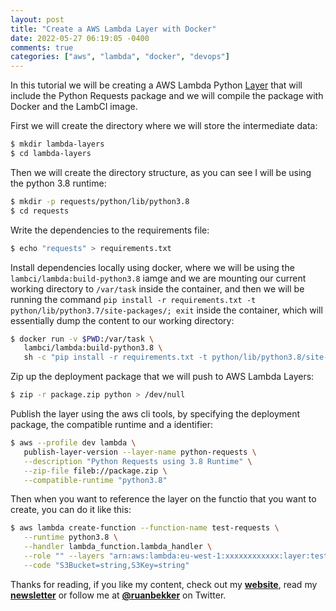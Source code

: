 ```yaml
---
layout: post
title: "Create a AWS Lambda Layer with Docker"
date: 2022-05-27 06:19:05 -0400
comments: true
categories: ["aws", "lambda", "docker", "devops"]
---
```


In this tutorial we will be creating a AWS Lambda Python [Layer](https://docs.aws.amazon.com/lambda/latest/dg/configuration-layers.html) that will include the Python Requests package and we will compile the package with Docker and the LambCI image.


First we will create the directory where we will store the intermediate data:

```bash
$ mkdir lambda-layers
$ cd lambda-layers
```

Then we will create the directory structure, as you can see I will be using the python 3.8 runtime:

```bash
$ mkdir -p requests/python/lib/python3.8
$ cd requests
```

Write the dependencies to the requirements file:

```bash
$ echo "requests" > requirements.txt
```

Install dependencies locally using docker, where we will be using the `lambci/lambda:build-python3.8` iamge and we are mounting our current working directory to `/var/task` inside the container, and then we will be running the command `pip install -r requirements.txt -t python/lib/python3.7/site-packages/; exit` inside the container, which will essentially dump the content to our working directory:

```bash
$ docker run -v $PWD:/var/task \
   lambci/lambda:build-python3.8 \
   sh -c "pip install -r requirements.txt -t python/lib/python3.8/site-packages/; exit"
```

Zip up the deployment package that we will push to AWS Lambda Layers:

```bash
$ zip -r package.zip python > /dev/null
```

Publish the layer using the aws cli tools, by specifying the deployment package, the compatible runtime and a identifier:

```bash
$ aws --profile dev lambda \
   publish-layer-version --layer-name python-requests \
   --description "Python Requests using 3.8 Runtime" \
   --zip-file fileb://package.zip \
   --compatible-runtime "python3.8"
```

Then when you want to reference the layer on the functio that you want to create, you can do it like this:

```bash
$ aws lambda create-function --function-name test-requests \
   --runtime python3.8 \
   --handler lambda_function.lambda_handler \
   --role "" --layers "arn:aws:lambda:eu-west-1:xxxxxxxxxxxx:layer:test-requests" \
   --code "S3Bucket=string,S3Key=string"
```

Thanks for reading, if you like my content, check out my **[website](https://ruan.dev)**, read my **[newsletter](http://digests.ruanbekker.com/?via=ruanbekker-blog)** or follow me at **[@ruanbekker](https://twitter.com/ruanbekker)** on Twitter.

